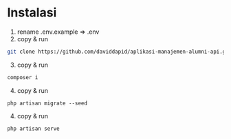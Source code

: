 # Instalasi
1. rename .env.example => .env
2. copy & run
```bash
git clone https://github.com/daviddapid/aplikasi-manajemen-alumni-api.git
```
3. copy & run
```bash
composer i
```
4. copy & run
```
php artisan migrate --seed
```
4. copy & run
```
php artisan serve
```
